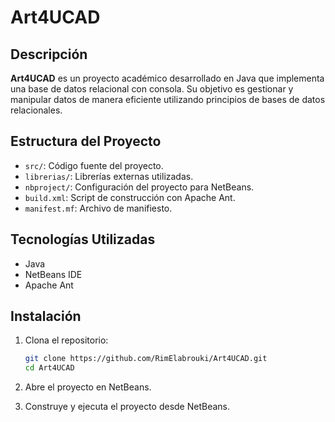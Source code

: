 # Art4UCAD

## Descripción

**Art4UCAD** es un proyecto académico desarrollado en Java que implementa una base de datos relacional con consola. Su objetivo es gestionar y manipular datos de manera eficiente utilizando principios de bases de datos relacionales.

## Estructura del Proyecto

- `src/`: Código fuente del proyecto.
- `librerias/`: Librerías externas utilizadas.
- `nbproject/`: Configuración del proyecto para NetBeans.
- `build.xml`: Script de construcción con Apache Ant.
- `manifest.mf`: Archivo de manifiesto.

## Tecnologías Utilizadas

- Java
- NetBeans IDE
- Apache Ant

## Instalación

1. Clona el repositorio:

   ```bash
   git clone https://github.com/RimElabrouki/Art4UCAD.git
   cd Art4UCAD
2. Abre el proyecto en NetBeans.

3. Construye y ejecuta el proyecto desde NetBeans.
